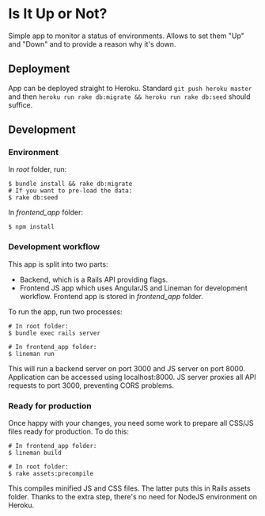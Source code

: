 # Is It Up or Not?

Simple app to monitor a status of environments. Allows to set them "Up" and "Down" and to provide a reason why it's down.

## Deployment

App can be deployed straight to Heroku. Standard `git push heroku master` and then `heroku run rake db:migrate && heroku run rake db:seed` should suffice.

## Development

### Environment

In *root* folder, run:

    $ bundle install && rake db:migrate
    # If you want to pre-load the data:
    $ rake db:seed

In *frontend_app* folder:

    $ npm install

### Development workflow

This app is split into two parts:

* Backend, which is a Rails API providing flags.
* Frontend JS app which uses AngularJS and Lineman for development workflow. Frontend app is stored in *frontend_app* folder.

To run the app, run two processes:

    # In root folder:
    $ bundle exec rails server 

    # In frontend_app folder:
    $ lineman run

This will run a backend server on port 3000 and JS server on port 8000.
Application can be accessed using localhost:8000. JS server proxies all API requests to port 3000, preventing CORS problems.

### Ready for production

Once happy with your changes, you need some work to prepare all CSS/JS files ready for production. To do this:

    # In frontend_app folder:
    $ lineman build

    # In root folder:
    $ rake assets:precompile

This compiles minified JS and CSS files. The latter puts this in Rails assets folder. Thanks to the extra step, there's
no need for NodeJS environment on Heroku.

